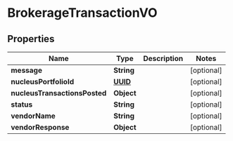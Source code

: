 
# BrokerageTransactionVO

## Properties
Name | Type | Description | Notes
------------ | ------------- | ------------- | -------------
**message** | **String** |  |  [optional]
**nucleusPortfolioId** | [**UUID**](UUID.md) |  |  [optional]
**nucleusTransactionsPosted** | **Object** |  |  [optional]
**status** | **String** |  |  [optional]
**vendorName** | **String** |  |  [optional]
**vendorResponse** | **Object** |  |  [optional]



